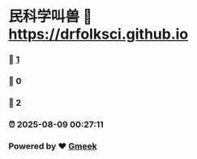 # 民科学叫兽 :link: https://drfolksci.github.io 
### :page_facing_up: [1](https://drfolksci.github.io/tag.html) 
### :speech_balloon: 0 
### :hibiscus: 2 
### :alarm_clock: 2025-08-09 00:27:11 
### Powered by :heart: [Gmeek](https://github.com/Meekdai/Gmeek)
